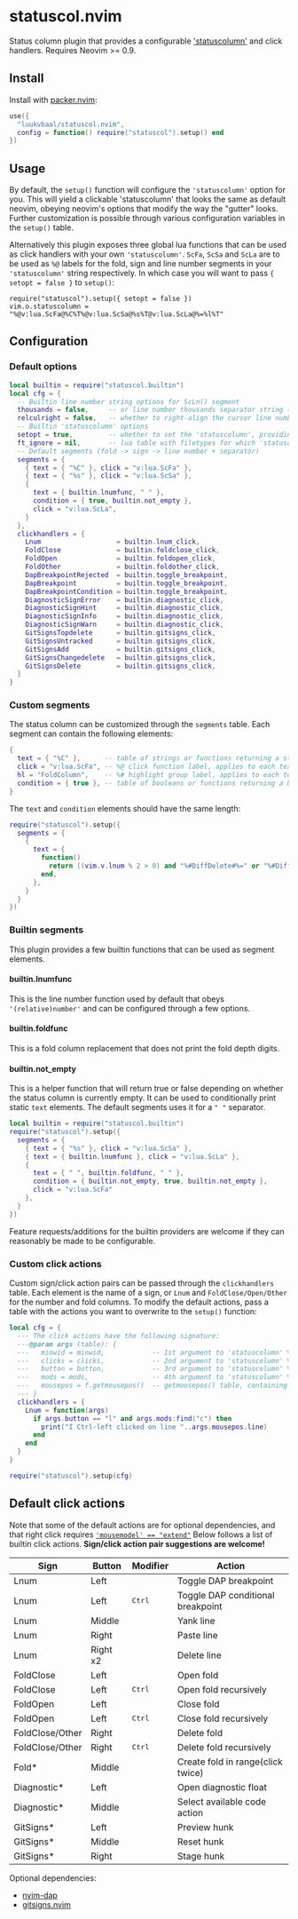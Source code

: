 # statuscol.nvim

Status column plugin that provides a configurable ['statuscolumn'](https://neovim.io/doc/user/options.html#'statuscolumn') and click handlers.
Requires Neovim >= 0.9.

<!-- panvimdoc-ignore-start -->

## Install

Install with [packer.nvim](https://github.com/wbthomason/packer.nvim):

```lua
use({
  "luukvbaal/statuscol.nvim",
  config = function() require("statuscol").setup() end
})
```

<!-- panvimdoc-ignore-end -->

## Usage

By default, the `setup()` function will configure the `'statuscolumn'` option for you.
This will yield a clickable 'statuscolumn' that looks the same as default neovim, obeying neovim's options that modify the way the "gutter" looks.
Further customization is possible through various configuration variables in the `setup()` table.

Alternatively this plugin exposes three global lua functions that can be used as click handlers with your own `'statuscolumn'`.
`ScFa`, `ScSa` and `ScLa` are to be used as `%@` labels for the fold, sign and line number segments in your `'statuscolumn'` string respectively.
In which case you will want to pass `{ setopt = false }` to `setup()`:

    require("statuscol").setup({ setopt = false })
    vim.o.statuscolumn = "%@v:lua.ScFa@%C%T%@v:lua.ScSa@%s%T@v:lua.ScLa@%=%l%T"

## Configuration

### Default options

```lua
local builtin = require("statuscol.builtin")
local cfg = {
  -- Builtin line number string options for ScLn() segment
  thousands = false,     -- or line number thousands separator string ("." / ",")
  relculright = false,   -- whether to right-align the cursor line number with 'relativenumber' set
  -- Builtin 'statuscolumn' options
  setopt = true,         -- whether to set the 'statuscolumn', providing builtin click actions
  ft_ignore = nil,       -- lua table with filetypes for which 'statuscolumn' will be unset
  -- Default segments (fold -> sign -> line number + separator)
  segments = {
    { text = { "%C" }, click = "v:lua.ScFa" },
    { text = { "%s" }, click = "v:lua.ScSa" },
    {
      text = { builtin.lnumfunc, " " },
      condition = { true, builtin.not_empty },
      click = "v:lua.ScLa",
    }
  },
  clickhandlers = {
    Lnum                   = builtin.lnum_click,
    FoldClose              = builtin.foldclose_click,
    FoldOpen               = builtin.foldopen_click,
    FoldOther              = builtin.foldother_click,
    DapBreakpointRejected  = builtin.toggle_breakpoint,
    DapBreakpoint          = builtin.toggle_breakpoint,
    DapBreakpointCondition = builtin.toggle_breakpoint,
    DiagnosticSignError    = builtin.diagnostic_click,
    DiagnosticSignHint     = builtin.diagnostic_click,
    DiagnosticSignInfo     = builtin.diagnostic_click,
    DiagnosticSignWarn     = builtin.diagnostic_click,
    GitSignsTopdelete      = builtin.gitsigns_click,
    GitSignsUntracked      = builtin.gitsigns_click,
    GitSignsAdd            = builtin.gitsigns_click,
    GitSignsChangedelete   = builtin.gitsigns_click,
    GitSignsDelete         = builtin.gitsigns_click,
  }
}
```

### Custom segments

The status column can be customized through the `segments` table.
Each segment can contain the following elements:

```lua
{
  text = { "%C" },      -- table of strings or functions returning a string
  click = "v:lua.ScFa", -- %@ click function label, applies to each text element
  hl = "FoldColumn",    -- %# highlight group label, applies to each text element
  condition = { true }, -- table of booleans or functions returning a boolean
}
```

The `text` and `condition` elements should have the same length:


```lua
require("statuscol").setup({
  segments = {
    {
      text = {
        function()
          return ((vim.v.lnum % 2 > 0) and "%#DiffDelete#%=" or "%#DiffAdd#%=").."%l"
        end,
      },
    }
  }
})
```

### Builtin segments

This plugin provides a few builtin functions that can be used as segment elements.

#### builtin.lnumfunc

This is the line number function used by default that obeys `'(relative)number'` and can be configured through a few options.

#### builtin.foldfunc

This is a fold column replacement that does not print the fold depth digits.

#### builtin.not_empty

This is a helper function that will return true or false depending on whether the status column is currently empty.
It can be used to conditionally print static `text` elements. The default segments uses it for a `" "` separator.

```lua
local builtin = require("statuscol.builtin")
require("statuscol").setup({
  segments = {
    { text = { "%s" }, click = "v:lua.ScSa" },
    { text = { builtin.lnumfunc }, click = "v:lua.ScLa" },
    {
      text = { " ", builtin.foldfunc, " " },
      condition = { builtin.not_empty, true, builtin.not_empty },
      click = "v:lua.ScFa"
    },
  }
})
```

Feature requests/additions for the builtin providers are welcome if they can reasonably be made to be configurable.

### Custom click actions

Custom sign/click action pairs can be passed through the `clickhandlers` table.
Each element is the name of a sign, or `Lnum` and `FoldClose/Open/Other` for the number and fold columns.
To modify the default actions, pass a table with the actions you want to overwrite to the `setup()` function:

```lua
local cfg = {
  --- The click actions have the following signature:
  ---@param args (table): {
  ---   minwid = minwid,            -- 1st argument to 'statuscolumn' %@ callback
  ---   clicks = clicks,            -- 2nd argument to 'statuscolumn' %@ callback
  ---   button = button,            -- 3rd argument to 'statuscolumn' %@ callback
  ---   mods = mods,                -- 4th argument to 'statuscolumn' %@ callback
  ---   mousepos = f.getmousepos()  -- getmousepos() table, containing clicked line number/window id etc.
  --- }
  clickhandlers = {
    Lnum = function(args)
      if args.button == "l" and args.mods:find("c") then
        print("I Ctrl-left clicked on line "..args.mousepos.line)
      end
    end
  }
}

require("statuscol").setup(cfg)
```

## Default click actions

Note that some of the default actions are for optional dependencies, and that right click requires [`'mousemodel' == "extend"`](https://neovim.io/doc/user/options.html#'mousem')
Below follows a list of builtin click actions.
**Sign/click action pair suggestions are welcome!**

|Sign|Button|Modifier|Action|
|----|------|--------|------|
|Lnum|Left||Toggle DAP breakpoint|
|Lnum|Left|<kbd>Ctrl</kbd>|Toggle DAP conditional breakpoint|
|Lnum|Middle||Yank line|
|Lnum|Right||Paste line|
|Lnum|Right x2||Delete line|
|FoldClose|Left||Open fold|
|FoldClose|Left|<kbd>Ctrl</kbd>|Open fold recursively|
|FoldOpen|Left||Close fold|
|FoldOpen|Left|<kbd>Ctrl</kbd>|Close fold recursively|
|FoldClose/Other|Right||Delete fold|
|FoldClose/Other|Right|<kbd>Ctrl</kbd>|Delete fold recursively|
|Fold*|Middle||Create fold in range(click twice)|
|Diagnostic*|Left||Open diagnostic float|
|Diagnostic*|Middle||Select available code action|
|GitSigns*|Left||Preview hunk|
|GitSigns*|Middle||Reset hunk|
|GitSigns*|Right||Stage hunk|

Optional dependencies:

* [nvim-dap](https://github.com/mfussenegger/nvim-dap)
* [gitsigns.nvim](https://github.com/lewis6991/gitsigns.nvim)
